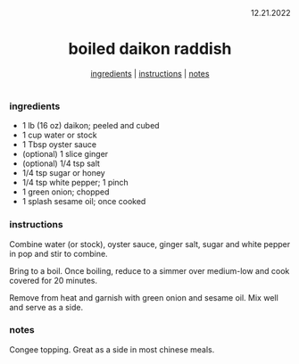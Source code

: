 <p align="right">12.21.2022</p>

<h1 align="center">boiled daikon raddish</h1>

<div align="center">
  <a href="#ingredients">ingredients</a> | 
  <a href="#instructions">instructions</a> | 
  <a href="#notes">notes</a>
</div>
<br>

### ingredients
- 1 lb (16 oz) daikon; peeled and cubed
- 1 cup water or stock
- 1 Tbsp oyster sauce
- (optional) 1 slice ginger
- (optional) 1/4 tsp salt
- 1/4 tsp sugar or honey
- 1/4 tsp white pepper; 1 pinch
- 1 green onion; chopped
- 1 splash sesame oil; once cooked

### instructions
Combine water (or stock), oyster sauce, ginger salt, sugar and white pepper in pop and stir to combine.

Bring to a boil. Once boiling, reduce to a simmer over medium-low and cook covered for 20 minutes.

Remove from heat and garnish with green onion and sesame oil. Mix well and serve as a side. 

### notes
Congee topping. Great as a side in most chinese meals.

